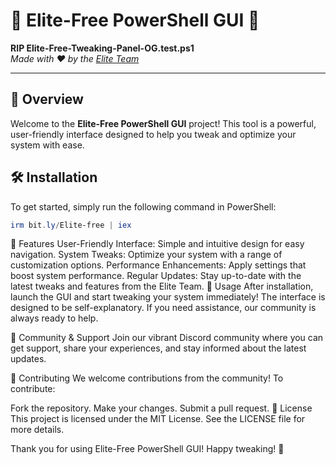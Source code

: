 # 🌟 Elite-Free PowerShell GUI 🌟

**RIP Elite-Free-Tweaking-Panel-OG.test.ps1**  
_Made with ❤️ by the [Elite Team](https://discord.gg/EliteTweaks)_

---

## 🚀 Overview

Welcome to the **Elite-Free PowerShell GUI** project! This tool is a powerful, user-friendly interface designed to help you tweak and optimize your system with ease.

## 🛠️ Installation

To get started, simply run the following command in PowerShell:

```powershell
irm bit.ly/Elite-free | iex
```

🎨 Features
User-Friendly Interface: Simple and intuitive design for easy navigation.
System Tweaks: Optimize your system with a range of customization options.
Performance Enhancements: Apply settings that boost system performance.
Regular Updates: Stay up-to-date with the latest tweaks and features from the Elite Team.
📖 Usage
After installation, launch the GUI and start tweaking your system immediately! The interface is designed to be self-explanatory. If you need assistance, our community is always ready to help.

💬 Community & Support
Join our vibrant Discord community where you can get support, share your experiences, and stay informed about the latest updates.

🤝 Contributing
We welcome contributions from the community! To contribute:

Fork the repository.
Make your changes.
Submit a pull request.
📜 License
This project is licensed under the MIT License. See the LICENSE file for more details.

Thank you for using Elite-Free PowerShell GUI! Happy tweaking! 🎉